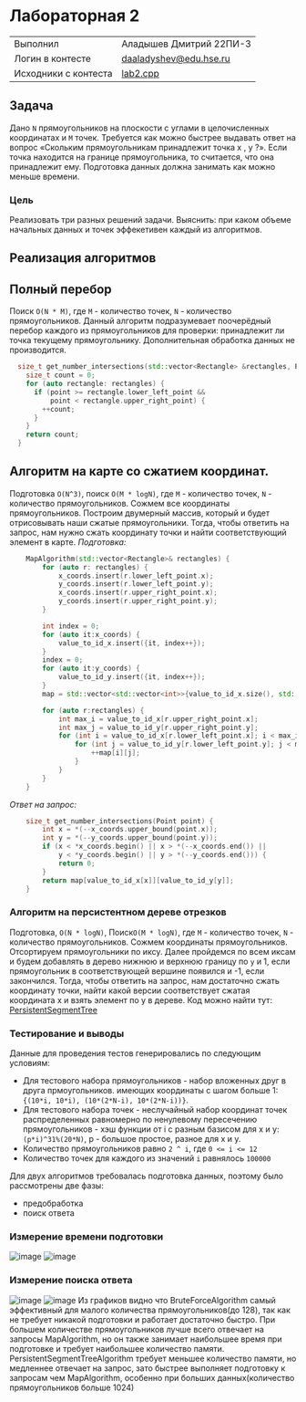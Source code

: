 # Лабораторная 2
| | |
|--------------- | --------------- |
| Выполнил   | Аладышев Дмитрий 22ПИ-3   |
| Логин в контесте   |  daaladyshev@edu.hse.ru  |
| Исходники с контеста | [lab2.cpp](./src/contest/main.cpp) |
## Задача
Дано `N` прямоугольников на плоскости с углами в целочисленных координатах
 и `M` точек. Требуется как можно быстрее выдавать ответ на вопрос «Скольким прямоугольникам принадлежит точка
x
,
y
?». Если точка находится на границе прямоугольника, то считается, что она принадлежит ему. Подготовка данных должна занимать как можно меньше времени.
### Цель
Реализовать три разных решений задачи. Выяснить: при каком объеме начальных данных и точек эффекетивен каждый из алгоритмов.
## Реализация алгоритмов
## Полный перебор
Поиск `O(N * M)`, где `M` - количество точек, `N` - количество прямоугольников.
Данный алгоритм подразумевает поочерёдный перебор каждого из прямоугольников для проверки: принадлежит ли точка текущему прямоугольнику. Дополнительная обработка данных не производится.
```C++
  size_t get_number_intersections(std::vector<Rectangle> &rectangles, Point point) {
    size_t count = 0;
    for (auto rectangle: rectangles) {
      if (point >= rectangle.lower_left_point && 
          point < rectangle.upper_right_point) {
        ++count;
      }
    }
    return count;
  }
```
## Алгоритм на карте со сжатием координат.
Подготовка `O(N^3)`, поиск `O(M * logN)`, где `M` - количество точек, `N` - количество прямоугольников.
Сожмем все координаты прямоугольников. Построим двумерный массив, который и будет отрисовывать наши сжатые прямоугольники. Тогда, чтобы ответить на запрос, нам нужно сжать координату точки и найти соответствующий элемент в карте.
*Подготовка:*
```C++
    MapAlgorithm(std::vector<Rectangle>& rectangles) {
        for (auto r: rectangles) {
            x_coords.insert(r.lower_left_point.x);
            y_coords.insert(r.lower_left_point.y);
            x_coords.insert(r.upper_right_point.x);
            y_coords.insert(r.upper_right_point.y);
        }

        int index = 0;
        for (auto it:x_coords) {
            value_to_id_x.insert({it, index++});
        }
        index = 0;
        for (auto it:y_coords) {
            value_to_id_y.insert({it, index++});
        }
        map = std::vector<std::vector<int>>{value_to_id_x.size(), std::vector<int>(value_to_id_y.size(), 0)};

        for (auto r:rectangles) {
            int max_i = value_to_id_x[r.upper_right_point.x];
            int max_j = value_to_id_y[r.upper_right_point.y];
            for (int i = value_to_id_x[r.lower_left_point.x]; i < max_i; ++i) {
                for (int j = value_to_id_y[r.lower_left_point.y]; j < max_j; ++j) {
                    ++map[i][j];
                }
            }
        }
    }
```
*Ответ на запрос:*
```C++
    size_t get_number_intersections(Point point) {
        int x = *(--x_coords.upper_bound(point.x));
        int y = *(--y_coords.upper_bound(point.y));
        if (x < *x_coords.begin() || x > *(--x_coords.end()) || 
            y < *y_coords.begin() || y > *(--y_coords.end())) {
            return 0;
        }
        return map[value_to_id_x[x]][value_to_id_y[y]];
    }
```
### Алгоритм на персистентном дереве отрезков
Подготовка, `O(N * logN)`, Поиск`O(M * logN)`,  где `M` - количество точек, `N` - количество прямоугольников.
Сожмем координаты прямоугольников. Отсортируем прямоугольники по иксу. Далее пройдемся по всем иксам и будем добавлять в дерево нижнюю и верхнюю границу по `y` и 1, если прямоугольник в соответствующей вершине появился и -1, если закончился. Тогда, чтобы ответить на запрос, нам достаточно сжать координату точки, найти какой версии соответствует сжатая координата х и взять элемент по у в дереве.
Код можно найти тут: [PersistentSegmentTree](./src/algorithms/PersistentSegmentTree.hpp)
### Тестирование и выводы
Данные для проведения тестов генерировались по следующим условиям:
- Для тестового набора прямоугольников - набор вложенных друг в друга прмоугольников. имеющих координаты с шагом больше 1:
`{(10*i, 10*i), (10*(2*N-i), 10*(2*N-i))}`.
- Для тестового набора точек - неслучайный набор координат точек распределенных равномерно по ненулевому пересечению прямоугольников - хэш функции от i с разным базисом для x и y:
`(p*i)^31%(20*N)`, p - большое простое, разное для x и y.
- Количество прямоугольников равно `2 ^ i`, где `0 <= i <= 12`
- Количество точек для каждого из значений `i` равнялось `100000`

Для двух алгоритмов требовалась подготовка данных, поэтому было рассмотрены две фазы:
- предобработка
- поиск ответа
### Измерение времени подготовки
![image](https://github.com/TypicalCode0/hse-algorithms-lab2/assets/131657894/d95b20e4-7318-48dd-9b62-360e8cbdaf10)
![image](https://github.com/TypicalCode0/hse-algorithms-lab2/assets/131657894/95233a82-a9cd-48a0-aede-bcab75a9ca34)
### Измерение поиска ответа
![image](https://github.com/TypicalCode0/hse-algorithms-lab2/assets/131657894/d7bb9030-b93f-447b-9bcb-ddf5c727400d)
![image](https://github.com/TypicalCode0/hse-algorithms-lab2/assets/131657894/4efef372-249a-4334-858e-b4c875e14af0)
Из графиков видно что BruteForceAlgorithm самый эффективный для малого количества прямоугольников(до 128), так как не требует никакой подготовки и работает достаточно быстро. При большем количестве прямоугольников лучше всего отвечает на запросы MapAlgorithm, но он также занимает наибольшее время при подготовке и требует наибольшее количество памяти. PersistentSegmentTreeAlgorithm требует меньшее количество памяти, но медленнее отвечает на запрос, зато быстрее выполняет подготовку к запросам чем MapAlgorithm, особенно при больших данных(количество прямоугольников больше 1024)



